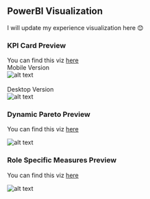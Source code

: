 ## PowerBI Visualization
I will update my experience visualization here 😊

### KPI Card Preview
You can find this viz [here](https://github.com/Kanangnut/PowerBI-Visualization/tree/main/KPI%20Card)
<br>
Mobile Version<br>
![alt text](https://github.com/Kanangnut/PowerBI-Visualization/blob/main/KPI%20Card/asset/KPI%20Card%20Mobile%20GIF%2002.gif?raw=true)
<br><br>
Desktop Version<br>
![alt text](https://github.com/Kanangnut/PowerBI-Visualization/blob/main/KPI%20Card/asset/KPI%20Card%20GIF%2001.gif?raw=true)
<br>
### Dynamic Pareto Preview
You can find this viz [here](https://github.com/Kanangnut/PowerBI-Visualization/tree/main/Dynamic%20Pareto)

![alt text](https://github.com/Kanangnut/PowerBI-Visualization/blob/main/Dynamic%20Pareto/asset/ParetoGIF.gif?raw=true)

### Role Specific Measures Preview

You can find this viz [here](https://github.com/Kanangnut/PowerBI-Visualization/tree/main/Role%20Specific%20Measures)

![alt text](https://github.com/Kanangnut/PowerBI-Visualization/blob/main/Role%20Specific%20Measures/asset/Role%20Specific%20Measures%20GIF.gif?raw=true)
